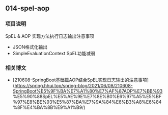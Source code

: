 ## 014-spel-aop

### 项目说明

SpEL & AOP 实现方法执行日志输出注意事项
- JSON格式化输出
- SimpleEvaluationContext SpEL功能减弱

### 相关博文

- [210608-SpringBoot基础篇AOP结合SpEL实现日志输出的注意事项](https://spring.hhui.top/spring-blog/2021/06/08/210608-SpringBoot%E5%9F%BA%E7%A1%80%E7%AF%87AOP%E7%BB%93
%E5%90%88SpEL%E5%AE%9E%E7%8E%B0%E6%97%A5%E5%BF%97%E8%BE%93%E5%87%BA%E7%9A%84%E6%B3%A8%E6%84%8F%E4%BA%8B%E9%A1%B9/)
